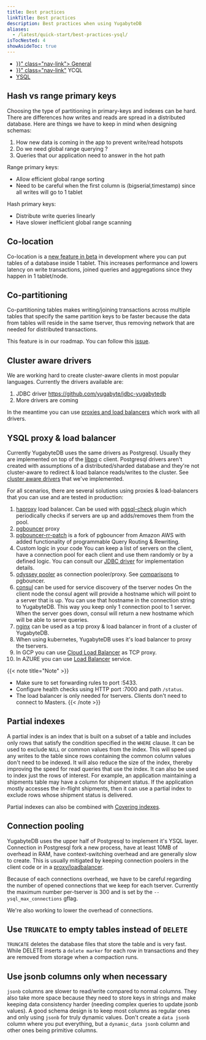 ```yaml
---
title: Best practices
linkTitle: Best practices
description: Best practices when using YugabyteDB
aliases:
  - /latest/quick-start/best-practices-ysql/
isTocNested: 4
showAsideToc: true
---
```


<ul class="nav nav-tabs-alt nav-tabs-yb">
  <li >
    <a href="{{< ref "best-practices.md" >}}" class="nav-link">
      <i class="icon-" aria-hidden="true"></i>
      General
    </a>
  </li>
  <li >
    <a href="{{< ref "best-practices-ycql.md" >}}" class="nav-link"</a>
      <i class="icon-cassandra" aria-hidden="true"></i>
      YCQL
    </a>
  </li>
  <li >
    <a href="" class="nav-link active">
      <i class="icon-postgres" aria-hidden="true"></i>
      YSQL
    </a>
  </li>
</ul>


## Hash vs range primary keys
Choosing the type of partitioning in primary-keys and indexes can be hard. 
There are differences how writes and reads are spread in a distributed database.
Here are things we have to keep in mind when designing schemas:

1. How new data is coming in the app to prevent write/read hotspots
2. Do we need global range querying ?
3. Queries that our application need to answer in the hot path

Range primary keys:

- Allow efficient global range sorting
- Need to be careful when the first column is (bigserial,timestamp) since all writes will go to 1 tablet

Hash primary keys:

- Distribute write queries linearly
- Have slower inefficient global range scanning 


## Co-location
Co-location is a [new feature in beta](../explore/colocated-tables/linux.md) in development where you can put tables of 
a database inside 1 tablet. This increases performance and lowers latency on write transactions, joined queries and aggregations
since they happen in 1 tablet/node.

## Co-partitioning
Co-partitioning tables makes writing/joining transactions across multiple tables that specify
the same partition keys to be faster because the data from tables will reside
in the same tserver, thus removing network that are needed for distributed transactions.

This feature is in our roadmap. You can follow this 
[issue](https://github.com/yugabyte/yugabyte-db/issues/79). 


## Cluster aware drivers
We are working hard to create cluster-aware clients in most popular languages. 
Currently the drivers available are:

1. JDBC driver https://github.com/yugabyte/jdbc-yugabytedb
2. More drivers are coming

In the meantime you can use [proxies and load balancers](#ysql-proxy--load-balancer) which work with all drivers.

## YSQL proxy & load balancer 
Currently YugabyteDB uses the same drivers as Postgresql. Usually they are implemented on top of the
[libpq](https://www.postgresql.org/docs/current/libpq.html) c client. 
Postgresql drivers aren't created with assumptions of a 
distributed/sharded database and they're not cluster-aware to redirect & load balance reads/writes
to the cluster. See [cluster aware drivers](#cluster-aware-drivers) that we've implemented.

For all scenarios, there are several solutions using proxies & load-balancers that 
you can use and are tested in production:

1. [haproxy](http://www.haproxy.org/) load balancer. Can be used with [pgsql-check](http://cbonte.github.io/haproxy-dconv/2.2/configuration.html#option%20pgsql-check) 
plugin which periodically checks if servers are up and adds/removes them from the pool.
2. [pgbouncer](https://www.pgbouncer.org/) proxy
3. [pgbouncer-rr-patch](https://github.com/awslabs/pgbouncer-rr-patch) is a fork of pgbouncer
from Amazon AWS with added functionality of programmable Query Routing & Rewriting.
4. Custom logic in your code
You can keep a list of servers on the client, have a connection pool for each client and use them
randomly or by a defined logic. You can consult our [JDBC driver](https://github.com/yugabyte/jdbc-yugabytedb) 
for implementation details.
5. [odyssey pooler](https://github.com/yandex/odyssey) as connection pooler/proxy.
See [comparisons](https://github.com/yandex/odyssey/issues/3) to pgbouncer.
6. [consul](https://www.consul.io/) can be used for service discovery of the tserver nodes
On the client node the consul agent will provide a hostname which will point to a 
server that is up. You can use that hostname in the connection string to YugabyteDB.
This way you keep only 1 connection pool to 1 server. When the server goes down,
consul will return a new hostname which will be able to serve queries.
7. [nginx](http://nginx.org/) can be used as a tcp proxy & load balancer in front
of a cluster of YugabyteDB.
8. When using kubernetes, YugabyteDB uses it's load balancer to proxy the tservers.
9. In GCP you can use [Cloud Load Balancer](https://cloud.google.com/load-balancing/) as TCP proxy.
10. In AZURE you can use [Load Balancer](https://azure.microsoft.com/en-us/services/load-balancer/) service. 

{{< note title="Note" >}}
- Make sure to set forwarding rules to port :5433.
- Configure health checks using HTTP port :7000 and path `/status`.
- The load balancer is only needed for tservers. Clients don't need to connect to Masters.
{{< /note >}}

## Partial indexes
A partial index is an index that is built on a subset of a table and includes only rows that satisfy the condition 
specified in the `WHERE` clause. It can be used to exclude `NULL` or common values from the index. 
This will speed up any writes to the table since rows containing the common column values don't need to be indexed. 
It will also reduce the size of the index, thereby improving the speed for read queries that use the index.
It can also be used to index just the rows of interest. 
For example, an application maintaining a shipments table may have a column for shipment status. 
If the application mostly accesses the in-flight shipments, then it can use a partial index to exclude rows whose shipment status is delivered.

Partial indexes can also be combined with [Covering indexes](../api/ysql/commands/ddl_create_index.md#include-columns).

## Connection pooling
YugabyteDB uses the upper half of Postgresql to implement it's YSQL layer.
Connection in Postgresql fork a new process, have at least 10MB of overhead in RAM, 
have context-switching overhead and are generally slow to create. This is
usually mitigated by keeping connection poolers in the client code or in a 
 [proxy/loadbalancer](#ysql-proxy--load-balancer).

Because of each connections overhead, we have to be careful regarding the number
of opened connections that we keep for each tserver. Currently the maximum number 
per-tserver is 300 and is set by the `--ysql_max_connections` gflag.

We're also working to lower the overhead of connections.

## Use `TRUNCATE` to empty tables instead of `DELETE`
`TRUNCATE` deletes the database files that store the table and is very fast. 
While DELETE inserts a `delete marker` for each row  in transactions and they are removed from storage when a compaction 
runs.

## Use jsonb columns only when necessary
`jsonb` columns are slower to read/write compared to normal columns. 
They also take more space because they need to store keys in strings and make keeping data consistency harder 
(needing complex queries to update jsonb values). 
A good schema design is to keep most columns as regular ones and only using `jsonb` for truly dynamic values. 
Don't create a `data jsonb` column where you put everything, but a `dynamic_data jsonb` column and other ones being 
primitive columns.
